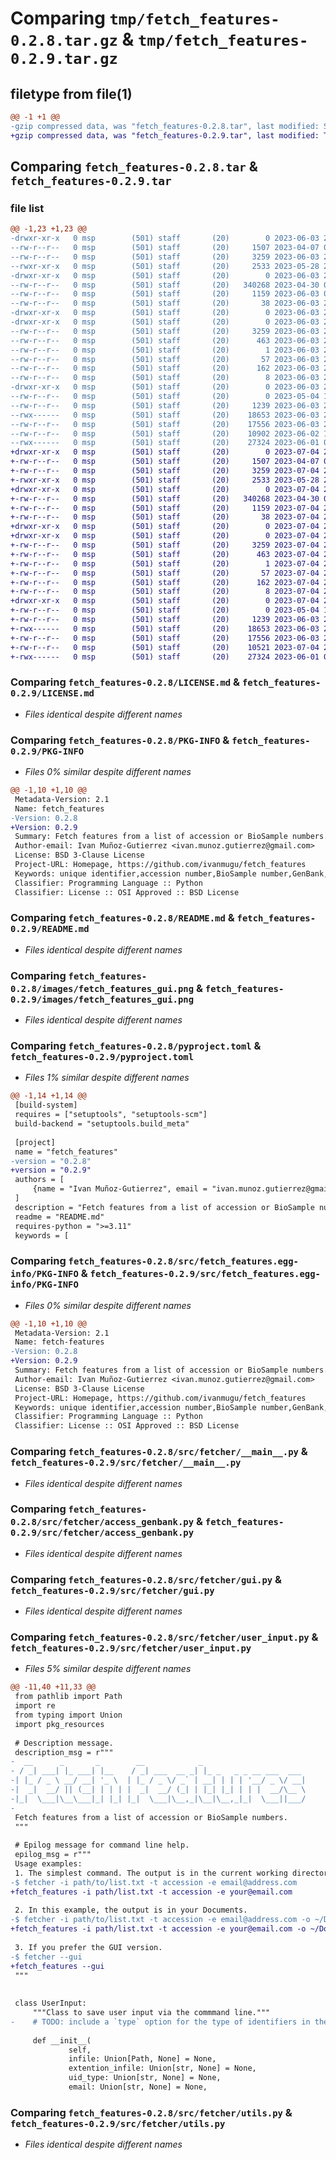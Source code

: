# Comparing `tmp/fetch_features-0.2.8.tar.gz` & `tmp/fetch_features-0.2.9.tar.gz`

## filetype from file(1)

```diff
@@ -1 +1 @@
-gzip compressed data, was "fetch_features-0.2.8.tar", last modified: Sat Jun  3 21:34:55 2023, max compression
+gzip compressed data, was "fetch_features-0.2.9.tar", last modified: Tue Jul  4 21:59:07 2023, max compression
```

## Comparing `fetch_features-0.2.8.tar` & `fetch_features-0.2.9.tar`

### file list

```diff
@@ -1,23 +1,23 @@
-drwxr-xr-x   0 msp        (501) staff       (20)        0 2023-06-03 21:34:55.372066 fetch_features-0.2.8/
--rw-r--r--   0 msp        (501) staff       (20)     1507 2023-04-07 00:12:37.000000 fetch_features-0.2.8/LICENSE.md
--rw-r--r--   0 msp        (501) staff       (20)     3259 2023-06-03 21:34:55.371508 fetch_features-0.2.8/PKG-INFO
--rwxr-xr-x   0 msp        (501) staff       (20)     2533 2023-05-28 22:29:31.000000 fetch_features-0.2.8/README.md
-drwxr-xr-x   0 msp        (501) staff       (20)        0 2023-06-03 21:34:55.357366 fetch_features-0.2.8/images/
--rw-r--r--   0 msp        (501) staff       (20)   340268 2023-04-30 01:32:33.000000 fetch_features-0.2.8/images/fetch_features_gui.png
--rw-r--r--   0 msp        (501) staff       (20)     1159 2023-06-03 01:07:37.000000 fetch_features-0.2.8/pyproject.toml
--rw-r--r--   0 msp        (501) staff       (20)       38 2023-06-03 21:34:55.372233 fetch_features-0.2.8/setup.cfg
-drwxr-xr-x   0 msp        (501) staff       (20)        0 2023-06-03 21:34:55.353469 fetch_features-0.2.8/src/
-drwxr-xr-x   0 msp        (501) staff       (20)        0 2023-06-03 21:34:55.363245 fetch_features-0.2.8/src/fetch_features.egg-info/
--rw-r--r--   0 msp        (501) staff       (20)     3259 2023-06-03 21:34:55.000000 fetch_features-0.2.8/src/fetch_features.egg-info/PKG-INFO
--rw-r--r--   0 msp        (501) staff       (20)      463 2023-06-03 21:34:55.000000 fetch_features-0.2.8/src/fetch_features.egg-info/SOURCES.txt
--rw-r--r--   0 msp        (501) staff       (20)        1 2023-06-03 21:34:55.000000 fetch_features-0.2.8/src/fetch_features.egg-info/dependency_links.txt
--rw-r--r--   0 msp        (501) staff       (20)       57 2023-06-03 21:34:55.000000 fetch_features-0.2.8/src/fetch_features.egg-info/entry_points.txt
--rw-r--r--   0 msp        (501) staff       (20)      162 2023-06-03 21:34:55.000000 fetch_features-0.2.8/src/fetch_features.egg-info/requires.txt
--rw-r--r--   0 msp        (501) staff       (20)        8 2023-06-03 21:34:55.000000 fetch_features-0.2.8/src/fetch_features.egg-info/top_level.txt
-drwxr-xr-x   0 msp        (501) staff       (20)        0 2023-06-03 21:34:55.369835 fetch_features-0.2.8/src/fetcher/
--rw-r--r--   0 msp        (501) staff       (20)        0 2023-05-04 15:38:40.000000 fetch_features-0.2.8/src/fetcher/__init__.py
--rw-r--r--   0 msp        (501) staff       (20)     1239 2023-06-03 21:19:35.000000 fetch_features-0.2.8/src/fetcher/__main__.py
--rwx------   0 msp        (501) staff       (20)    18653 2023-06-03 21:21:01.000000 fetch_features-0.2.8/src/fetcher/access_genbank.py
--rw-r--r--   0 msp        (501) staff       (20)    17556 2023-06-03 21:18:22.000000 fetch_features-0.2.8/src/fetcher/gui.py
--rw-r--r--   0 msp        (501) staff       (20)    10902 2023-06-02 17:44:42.000000 fetch_features-0.2.8/src/fetcher/user_input.py
--rwx------   0 msp        (501) staff       (20)    27324 2023-06-01 03:19:25.000000 fetch_features-0.2.8/src/fetcher/utils.py
+drwxr-xr-x   0 msp        (501) staff       (20)        0 2023-07-04 21:59:07.962396 fetch_features-0.2.9/
+-rw-r--r--   0 msp        (501) staff       (20)     1507 2023-04-07 00:12:37.000000 fetch_features-0.2.9/LICENSE.md
+-rw-r--r--   0 msp        (501) staff       (20)     3259 2023-07-04 21:59:07.961880 fetch_features-0.2.9/PKG-INFO
+-rwxr-xr-x   0 msp        (501) staff       (20)     2533 2023-05-28 22:29:31.000000 fetch_features-0.2.9/README.md
+drwxr-xr-x   0 msp        (501) staff       (20)        0 2023-07-04 21:59:07.946675 fetch_features-0.2.9/images/
+-rw-r--r--   0 msp        (501) staff       (20)   340268 2023-04-30 01:32:33.000000 fetch_features-0.2.9/images/fetch_features_gui.png
+-rw-r--r--   0 msp        (501) staff       (20)     1159 2023-07-04 21:27:00.000000 fetch_features-0.2.9/pyproject.toml
+-rw-r--r--   0 msp        (501) staff       (20)       38 2023-07-04 21:59:07.962517 fetch_features-0.2.9/setup.cfg
+drwxr-xr-x   0 msp        (501) staff       (20)        0 2023-07-04 21:59:07.943702 fetch_features-0.2.9/src/
+drwxr-xr-x   0 msp        (501) staff       (20)        0 2023-07-04 21:59:07.953406 fetch_features-0.2.9/src/fetch_features.egg-info/
+-rw-r--r--   0 msp        (501) staff       (20)     3259 2023-07-04 21:59:07.000000 fetch_features-0.2.9/src/fetch_features.egg-info/PKG-INFO
+-rw-r--r--   0 msp        (501) staff       (20)      463 2023-07-04 21:59:07.000000 fetch_features-0.2.9/src/fetch_features.egg-info/SOURCES.txt
+-rw-r--r--   0 msp        (501) staff       (20)        1 2023-07-04 21:59:07.000000 fetch_features-0.2.9/src/fetch_features.egg-info/dependency_links.txt
+-rw-r--r--   0 msp        (501) staff       (20)       57 2023-07-04 21:59:07.000000 fetch_features-0.2.9/src/fetch_features.egg-info/entry_points.txt
+-rw-r--r--   0 msp        (501) staff       (20)      162 2023-07-04 21:59:07.000000 fetch_features-0.2.9/src/fetch_features.egg-info/requires.txt
+-rw-r--r--   0 msp        (501) staff       (20)        8 2023-07-04 21:59:07.000000 fetch_features-0.2.9/src/fetch_features.egg-info/top_level.txt
+drwxr-xr-x   0 msp        (501) staff       (20)        0 2023-07-04 21:59:07.960013 fetch_features-0.2.9/src/fetcher/
+-rw-r--r--   0 msp        (501) staff       (20)        0 2023-05-04 15:38:40.000000 fetch_features-0.2.9/src/fetcher/__init__.py
+-rw-r--r--   0 msp        (501) staff       (20)     1239 2023-06-03 21:19:35.000000 fetch_features-0.2.9/src/fetcher/__main__.py
+-rwx------   0 msp        (501) staff       (20)    18653 2023-06-03 21:21:01.000000 fetch_features-0.2.9/src/fetcher/access_genbank.py
+-rw-r--r--   0 msp        (501) staff       (20)    17556 2023-06-03 21:18:22.000000 fetch_features-0.2.9/src/fetcher/gui.py
+-rw-r--r--   0 msp        (501) staff       (20)    10521 2023-07-04 21:36:43.000000 fetch_features-0.2.9/src/fetcher/user_input.py
+-rwx------   0 msp        (501) staff       (20)    27324 2023-06-01 03:19:25.000000 fetch_features-0.2.9/src/fetcher/utils.py
```

### Comparing `fetch_features-0.2.8/LICENSE.md` & `fetch_features-0.2.9/LICENSE.md`

 * *Files identical despite different names*

### Comparing `fetch_features-0.2.8/PKG-INFO` & `fetch_features-0.2.9/PKG-INFO`

 * *Files 0% similar despite different names*

```diff
@@ -1,10 +1,10 @@
 Metadata-Version: 2.1
 Name: fetch_features
-Version: 0.2.8
+Version: 0.2.9
 Summary: Fetch features from a list of accession or BioSample numbers.
 Author-email: Ivan Muñoz-Gutierrez <ivan.munoz.gutierrez@gmail.com>
 License: BSD 3-Clause License
 Project-URL: Homepage, https://github.com/ivanmugu/fetch_features
 Keywords: unique identifier,accession number,BioSample number,GenBank,sequence features
 Classifier: Programming Language :: Python
 Classifier: License :: OSI Approved :: BSD License
```

### Comparing `fetch_features-0.2.8/README.md` & `fetch_features-0.2.9/README.md`

 * *Files identical despite different names*

### Comparing `fetch_features-0.2.8/images/fetch_features_gui.png` & `fetch_features-0.2.9/images/fetch_features_gui.png`

 * *Files identical despite different names*

### Comparing `fetch_features-0.2.8/pyproject.toml` & `fetch_features-0.2.9/pyproject.toml`

 * *Files 1% similar despite different names*

```diff
@@ -1,14 +1,14 @@
 [build-system]
 requires = ["setuptools", "setuptools-scm"]
 build-backend = "setuptools.build_meta"
 
 [project]
 name = "fetch_features"
-version = "0.2.8"
+version = "0.2.9"
 authors = [
     {name = "Ivan Muñoz-Gutierrez", email = "ivan.munoz.gutierrez@gmail.com"},
 ]
 description = "Fetch features from a list of accession or BioSample numbers."
 readme = "README.md"
 requires-python = ">=3.11"
 keywords = [
```

### Comparing `fetch_features-0.2.8/src/fetch_features.egg-info/PKG-INFO` & `fetch_features-0.2.9/src/fetch_features.egg-info/PKG-INFO`

 * *Files 0% similar despite different names*

```diff
@@ -1,10 +1,10 @@
 Metadata-Version: 2.1
 Name: fetch-features
-Version: 0.2.8
+Version: 0.2.9
 Summary: Fetch features from a list of accession or BioSample numbers.
 Author-email: Ivan Muñoz-Gutierrez <ivan.munoz.gutierrez@gmail.com>
 License: BSD 3-Clause License
 Project-URL: Homepage, https://github.com/ivanmugu/fetch_features
 Keywords: unique identifier,accession number,BioSample number,GenBank,sequence features
 Classifier: Programming Language :: Python
 Classifier: License :: OSI Approved :: BSD License
```

### Comparing `fetch_features-0.2.8/src/fetcher/__main__.py` & `fetch_features-0.2.9/src/fetcher/__main__.py`

 * *Files identical despite different names*

### Comparing `fetch_features-0.2.8/src/fetcher/access_genbank.py` & `fetch_features-0.2.9/src/fetcher/access_genbank.py`

 * *Files identical despite different names*

### Comparing `fetch_features-0.2.8/src/fetcher/gui.py` & `fetch_features-0.2.9/src/fetcher/gui.py`

 * *Files identical despite different names*

### Comparing `fetch_features-0.2.8/src/fetcher/user_input.py` & `fetch_features-0.2.9/src/fetcher/user_input.py`

 * *Files 5% similar despite different names*

```diff
@@ -11,40 +11,33 @@
 from pathlib import Path
 import re
 from typing import Union
 import pkg_resources
 
 # Description message.
 description_msg = r"""
-  __      _       _        __            _
- / _| ___| |_ ___| |__    / _| ___  __ _| |_ _   _ _ __ ___  ___
-| |_ / _ \ __/ __| '_ \  | |_ / _ \/ _` | __| | | | '__/ _ \/ __|
-|  _|  __/ || (__| | | | |  _|  __/ (_| | |_| |_| | | |  __/\__ \
-|_|  \___|\__\___|_| |_| |_|  \___|\__,_|\__|\__,_|_|  \___||___/
-
 Fetch features from a list of accession or BioSample numbers.
 """
 
 # Epilog message for command line help.
 epilog_msg = r"""
 Usage examples:
 1. The simplest command. The output is in the current working directory.
-$ fetcher -i path/to/list.txt -t accession -e email@address.com
+fetch_features -i path/list.txt -t accession -e your@email.com
 
 2. In this example, the output is in your Documents.
-$ fetcher -i path/to/list.txt -t accession -e email@address.com -o ~/Documents
+fetch_features -i path/list.txt -t accession -e your@email.com -o ~/Documents
 
 3. If you prefer the GUI version.
-$ fetcher --gui
+fetch_features --gui
 """
 
 
 class UserInput:
     """Class to save user input via the commmand line."""
-    # TODO: include a `type` option for the type of identifiers in the list.
 
     def __init__(
             self,
             infile: Union[Path, None] = None,
             extention_infile: Union[str, None] = None,
             uid_type: Union[str, None] = None,
             email: Union[str, None] = None,
```

### Comparing `fetch_features-0.2.8/src/fetcher/utils.py` & `fetch_features-0.2.9/src/fetcher/utils.py`

 * *Files identical despite different names*

